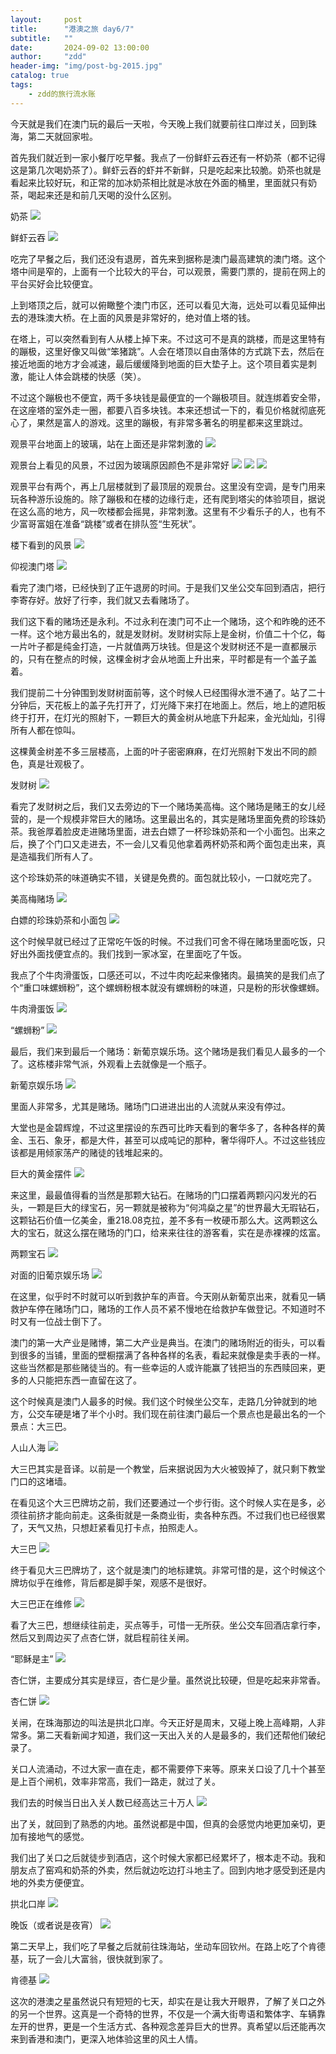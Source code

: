 ```yaml
---
layout:     post
title:      "港澳之旅 day6/7"
subtitle:   ""
date:       2024-09-02 13:00:00
author:     "zdd"
header-img: "img/post-bg-2015.jpg"
catalog: true
tags:
    - zdd的旅行流水账
---
```


今天就是我们在澳门玩的最后一天啦，今天晚上我们就要前往口岸过关，回到珠海，第二天就回家啦。

首先我们就近到一家小餐厅吃早餐。我点了一份鲜虾云吞还有一杯奶茶（都不记得这是第几次喝奶茶了）。鲜虾云吞的虾并不新鲜，只是吃起来比较脆。奶茶也就是看起来比较好玩，和正常的加冰奶茶相比就是冰放在外面的桶里，里面就只有奶茶，喝起来还是和前几天喝的没什么区别。

奶茶
![](https://notes.sjtu.edu.cn/uploads/upload_b7c9a064ead29b1f61525b59d4082976.jpg)


鲜虾云吞
![](https://notes.sjtu.edu.cn/uploads/upload_c05615106fe33322a87e6e35c451478a.jpg)


吃完了早餐之后，我们还没有退房，首先来到据称是澳门最高建筑的澳门塔。这个塔中间是窄的，上面有一个比较大的平台，可以观景，需要门票的，提前在网上的平台买好会比较便宜。

上到塔顶之后，就可以俯瞰整个澳门市区，还可以看见大海，远处可以看见延伸出去的港珠澳大桥。在上面的风景是非常好的，绝对值上塔的钱。

在塔上，可以突然看到有人从楼上掉下来。不过这可不是真的跳楼，而是这里特有的蹦极，这里好像又叫做“笨猪跳”。人会在塔顶以自由落体的方式跳下去，然后在接近地面的地方才会减速，最后缓缓降到地面的巨大垫子上。这个项目着实是刺激，能让人体会跳楼的快感（笑）。

不过这个蹦极也不便宜，两千多块钱是最便宜的一个蹦极项目。就连绑着安全带，在这座塔的室外走一圈，都要八百多块钱。本来还想试一下的，看见价格就彻底死心了，果然是富人的游戏。这里的蹦极，有非常多著名的明星都来这里跳过。

观景平台地面上的玻璃，站在上面还是非常刺激的
![](https://notes.sjtu.edu.cn/uploads/upload_a5552cf27ebe378d3babe22a650407c1.jpg)


观景台上看见的风景，不过因为玻璃原因颜色不是非常好
![](https://notes.sjtu.edu.cn/uploads/upload_4114a2f53359f08cac941aaa8f043491.jpg)
![](https://notes.sjtu.edu.cn/uploads/upload_cb056e24e8485f028514384397555b91.jpg)
![](https://notes.sjtu.edu.cn/uploads/upload_ddb48da429b7444a46130f04c867854a.jpg)




观景平台有两个，再上几层楼就到了最顶层的观景台。这里没有空调，是专门用来玩各种游乐设施的。除了蹦极和在楼的边缘行走，还有爬到塔尖的体验项目，据说在这么高的地方，风一吹楼都会摇晃，非常刺激。这里有不少看乐子的人，也有不少富哥富姐在准备“跳楼”或者在排队签“生死状”。

楼下看到的风景
![](https://notes.sjtu.edu.cn/uploads/upload_fd9dc2a6c509d41e46d12595056cbbbb.jpg)


仰视澳门塔
![](https://notes.sjtu.edu.cn/uploads/upload_22bf3333d0384d8c323b5be8a5378921.jpg)


看完了澳门塔，已经快到了正午退房的时间。于是我们又坐公交车回到酒店，把行李寄存好。放好了行李，我们就又去看赌场了。



我们这下看的赌场还是永利。不过永利在澳门可不止一个赌场，这个和昨晚的还不一样。这个地方最出名的，就是发财树。发财树实际上是金树，价值二十个亿，每一片叶子都是纯金打造，一片就值两万块钱。但是这个发财树还不是一直都展示的，只有在整点的时候，这棵金树才会从地面上升出来，平时都是有一个盖子盖着。



我们提前二十分钟围到发财树面前等，这个时候人已经围得水泄不通了。站了二十分钟后，天花板上的盖子先打开了，灯光降下来打在地面上。然后，地上的遮阳板终于打开，在灯光的照射下，一颗巨大的黄金树从地底下升起来，金光灿灿，引得所有人都在惊叫。

这棵黄金树差不多三层楼高，上面的叶子密密麻麻，在灯光照射下发出不同的颜色，真是壮观极了。

发财树
![](https://notes.sjtu.edu.cn/uploads/upload_a5bb6ea49a86d3e17e5e34a365b34620.jpg)


看完了发财树之后，我们又去旁边的下一个赌场美高梅。这个赌场是赌王的女儿经营的，是一个规模非常巨大的赌场。这里最出名的，其实是赌场里面免费的珍珠奶茶。我爸厚着脸皮走进赌场里面，进去白嫖了一杯珍珠奶茶和一个小面包。出来之后，换了个门口又走进去，不一会儿又看见他拿着两杯奶茶和两个面包走出来，真是造福我们所有人了。

这个珍珠奶茶的味道确实不错，关键是免费的。面包就比较小，一口就吃完了。

美高梅赌场
![](https://notes.sjtu.edu.cn/uploads/upload_b2518655b53f82f28e8f78d40741c454.jpg)


白嫖的珍珠奶茶和小面包
![](https://notes.sjtu.edu.cn/uploads/upload_63707c5ab1f7435f9031080803c31771.jpg)


这个时候早就已经过了正常吃午饭的时候。不过我们可舍不得在赌场里面吃饭，只好出外面找便宜点的。我们找到一家冰室，在里面吃了午饭。

我点了个牛肉滑蛋饭，口感还可以，不过牛肉吃起来像猪肉。最搞笑的是我们点了个“重口味螺蛳粉”，这个螺蛳粉根本就没有螺蛳粉的味道，只是粉的形状像螺蛳。

牛肉滑蛋饭
![](https://notes.sjtu.edu.cn/uploads/upload_fc34d7be08b85aac83f467c48de2e469.jpg)


“螺蛳粉”
![](https://notes.sjtu.edu.cn/uploads/upload_c82e74dc44d50dfa9669cf49f6210d46.jpg)


最后，我们来到最后一个赌场：新葡京娱乐场。这个赌场是我们看见人最多的一个了。这栋楼非常气派，外观看上去就像是一个瓶子。

新葡京娱乐场
![](https://notes.sjtu.edu.cn/uploads/upload_5e6ebdb1cd0d13e12bae6cb50a2355ee.jpg)


里面人非常多，尤其是赌场。赌场门口进进出出的人流就从来没有停过。

大堂也是金碧辉煌，不过这里摆设的东西可比昨天看到的奢华多了，各种各样的黄金、玉石、象牙，都是大件，甚至可以成吨记的那种，奢华得吓人。不过这些钱应该都是用倾家荡产的赌徒的钱堆起来的。

巨大的黄金摆件
![](https://notes.sjtu.edu.cn/uploads/upload_8a5a240157091c4584b7065b568135a3.jpg)


来这里，最最值得看的当然是那颗大钻石。在赌场的门口摆着两颗闪闪发光的石头，一颗是巨大的绿宝石，另一颗就是被称为“何鸿燊之星”的世界最大无瑕钻石，这颗钻石价值一亿美金，重218.08克拉，差不多有一枚硬币那么大。这两颗这么大的宝石，就这么摆在赌场的门口，给来来往往的游客看，实在是赤裸裸的炫富。

两颗宝石
![](https://notes.sjtu.edu.cn/uploads/upload_f4d2e36dab9bb14d104b84e6a248137d.jpg)


对面的旧葡京娱乐场
![](https://notes.sjtu.edu.cn/uploads/upload_1a76efe09fa304f00941c65e0ed850dc.jpg)


在这里，似乎时不时就可以听到救护车的声音。今天刚从新葡京出来，就看见一辆救护车停在赌场门口，赌场的工作人员不紧不慢地在给救护车做登记。不知道时不时又有一位战士倒下了。

澳门的第一大产业是赌博，第二大产业是典当。在澳门的赌场附近的街头，可以看到很多的当铺，里面的壁橱摆满了各种各样的名表，看起来就像是卖手表的一样。这些当然都是那些赌徒当的。有一些幸运的人或许能赢了钱把当的东西赎回来，更多的人只能把东西一直留在这了。



这个时候真是澳门人最多的时候。我们这个时候坐公交车，走路几分钟就到的地方，公交车硬是堵了半个小时。我们现在前往澳门最后一个景点也是最出名的一个景点：大三巴。

人山人海
![](https://notes.sjtu.edu.cn/uploads/upload_1bd4dbaeda054f483424664dd51ce398.jpg)


大三巴其实是音译。以前是一个教堂，后来据说因为大火被毁掉了，就只剩下教堂门口的这堵墙。

在看见这个大三巴牌坊之前，我们还要通过一个步行街。这个时候人实在是多，必须往前挤才能向前走。这条街就是一条商业街，卖各种东西。不过我们也已经很累了，天气又热，只想赶紧看见打卡点，拍照走人。

大三巴
![](https://notes.sjtu.edu.cn/uploads/upload_b4fa0c3693ec405ff2ffb2adcf126f34.jpg)


终于看见大三巴牌坊了，这个就是澳门的地标建筑。非常可惜的是，这个时候这个牌坊似乎在维修，背后都是脚手架，观感不是很好。

大三巴正在维修
![](https://notes.sjtu.edu.cn/uploads/upload_d8a4e700ec2f18c065595b75db6a4f14.jpg)


看了大三巴，想继续往前走，买点等手，可惜一无所获。坐公交车回酒店拿行李，然后又到周边买了点杏仁饼，就启程前往关闸。

“耶稣是主”
![](https://notes.sjtu.edu.cn/uploads/upload_3027643a6958b91f3d5de9ec98828053.jpg)


杏仁饼，主要成分其实是绿豆，杏仁是少量。虽然说比较硬，但是吃起来非常香。

杏仁饼
![](https://notes.sjtu.edu.cn/uploads/upload_c1397943d5d3abf6fd681aed726c0549.jpg)


关闸，在珠海那边的叫法是拱北口岸。今天正好是周末，又碰上晚上高峰期，人非常多。第二天看新闻才知道，我们这一天出入关的人是最多的，我们还帮他们破纪录了。



关口人流涌动，不过大家一直在走，都不需要停下来等。原来关口设了几十个甚至是上百个闸机，效率非常高，我们一路走，就过了关。

我们去的时候当日出入关人数已经高达三十万人
![](https://notes.sjtu.edu.cn/uploads/upload_0a598a0c618cf6e0e124fc2c223dbb4c.jpg)


出了关，就回到了熟悉的内地。虽然说都是中国，但真的会感觉内地更加亲切，更加有接地气的感觉。

我们出了关口之后就徒步到酒店，这个时候大家都已经累坏了，根本走不动。我和朋友点了窑鸡和奶茶的外卖，然后就边吃边打斗地主了。回到内地才感受到还是内地的外卖方便便宜。

拱北口岸
![](https://notes.sjtu.edu.cn/uploads/upload_c04067dfd0ff4c2303b6484f20d8821b.jpg)


晚饭（或者说是夜宵）
![](https://notes.sjtu.edu.cn/uploads/upload_544329b9f1c31e09feebeec96a4eb402.jpg)


第二天早上，我们吃了早餐之后就前往珠海站，坐动车回钦州。在路上吃了个肯德基，玩了一会儿大富翁，很快就到家了。

肯德基
![](https://notes.sjtu.edu.cn/uploads/upload_78abcf32c30fe73bc89fced9b7db4124.jpg)


这次的港澳之星虽然说只有短短的七天，却实在是让我大开眼界，了解了关口之外的另一个世界。这真是一个奇特的世界，不仅是一个满大街粤语和繁体字、车辆靠左开的世界，更是一个生活方式、各种观念差异巨大的世界。真希望以后还能再次来到香港和澳门，更深入地体验这里的风土人情。